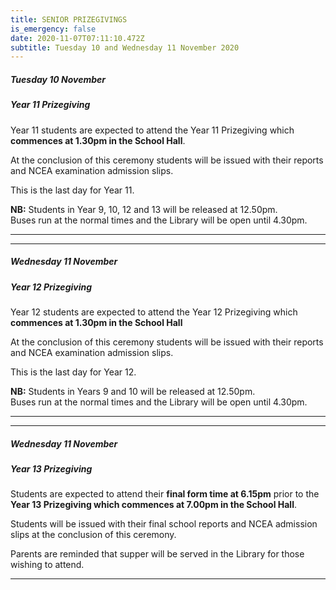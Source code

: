 ```yaml
---
title: SENIOR PRIZEGIVINGS
is_emergency: false
date: 2020-11-07T07:11:10.472Z
subtitle: Tuesday 10 and Wednesday 11 November 2020
---
```

##### Tuesday 10 November 
##### **Year 11 Prizegiving**

Year 11 students are expected to attend the Year 11 Prizegiving which **commences at 1.30pm in the School Hall**.

At the conclusion of this ceremony students will be issued with their reports and NCEA examination admission slips.

This is the last day for Year 11.

**NB:** Students in Year 9, 10, 12 and 13 will be released at 12.50pm.  
Buses run at the normal times and the Library will be open until 4.30pm.

______________________
______________________

##### Wednesday 11 November  
##### **Year 12 Prizegiving**

Year 12 students are expected to attend the Year 12 Prizegiving which **commences at 1.30pm in the School Hall**

At the conclusion of this ceremony students will be issued with their reports and NCEA examination admission slips.

This is the last day for Year 12.

**NB:** Students in Years 9 and 10 will be released at 12.50pm.  
Buses run at the normal times and the Library will be open until 4.30pm.

_____________________________
_____________________________

##### Wednesday 11 November  
##### **Year 13 Prizegiving**

Students are expected to attend their **final form time at 6.15pm** prior to the **Year 13 Prizegiving which commences at 7.00pm in the School Hall**.

Students will be issued with their final school reports and NCEA admission slips at the conclusion of this ceremony.

Parents are reminded that supper will be served in the Library for those wishing to attend.

__________________________________________